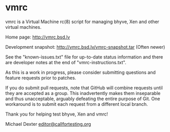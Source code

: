 vmrc
====

vmrc is a Virtual Machine rc(8) script for managing bhyve, Xen and other virtual machines. 

Home page: http://vmrc.bsd.lv

Development snapshot: http://vmrc.bsd.lv/vmrc-snapshot.tar (Often newer)

See the "known-issues.txt" file for up-to-date status information and there are developer notes at the end of "vmrc-instructions.txt".

As this is a work in progress, please consider submitting questions and feature requests prior to patches.

If you do submit pull requests, note that GitHub will combine requests until they are accepted as a group. This inadvertently makes them inseparable and thus unacceptable, arguably defeating the entire purpose of Git. One workaround is to submit each request from a different local branch.

Thank you for helping test bhyve, Xen  and vmrc!

Michael Dexter <editor@callfortesting.org>

